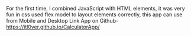 For the first time, I combined JavaScript with HTML elements, it was very fun
in css used flex model to layout elements correctly, this app can use from Mobile and Desktop
Link App on Github- https://itl0ver.github.io/CalculatorApp/
